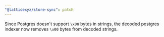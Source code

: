 ```yaml
---
"@latticexyz/store-sync": patch
---
```


Since Postgres doesn't support `\x00` bytes in strings, the decoded postgres indexer now removes `\x00` bytes from decoded strings.
